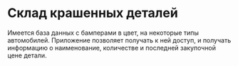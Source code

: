 # Склад крашенных деталей

 Имеется база данных с бамперами в цвет, на некоторые типы автомобилей. Приложение позволяет получать к ней доступ, и получать информацию о наименование, количестве и последней закупочной цене детали.
